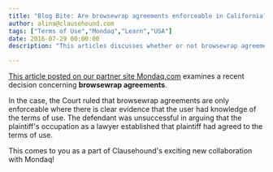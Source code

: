 ```yaml
---
title: "Blog Bite: Are browsewrap agreements enforceable in California?"
author: alina@clausehound.com
tags: ["Terms of Use","Mondaq","Learn","USA"]
date: 2016-07-29 00:00:00
description: "This articles discusses whether or not browsewrap agreements enforceable in California."

---
```


[This article posted on our partner site Mondaq.com](http://www.mondaq.com/unitedstates/x/515066/IT+internet/Browsewrap+Agreement+Held+Unenforceable+Website+Designers+Take+Note) examines a recent decision concerning **browsewrap agreements**. 

In the case, the Court ruled that browsewrap agreements are only enforceable where there is clear evidence that the user had knowledge of the terms of use. The defendant was unsuccessful in arguing that the plaintiff's occupation as a lawyer established that plaintiff had agreed to the terms of use.

This comes to you as a part of Clausehound's exciting new collaboration with Mondaq!
